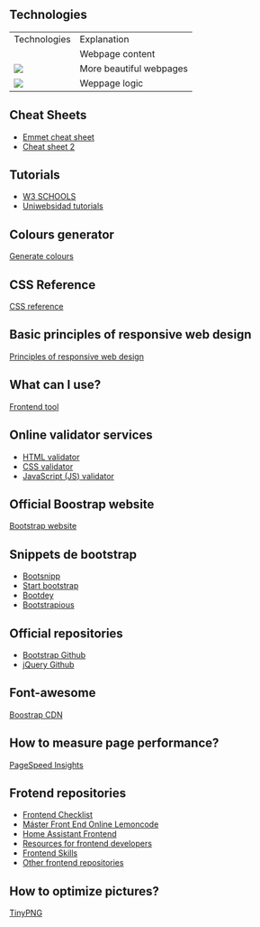 ## Technologies
<table>
  
  <tr>
    <td>Technologies</td>
    <td>Explanation</td>
  </tr>
  
  <tr>

  <td>
    <img scr="https://cdn.icon-icons.com/icons2/1488/PNG/512/5352-html5_102567.png">
  </td>

  <td>Webpage content</td>

  </tr>

  <tr>

  <td>
    <img src="https://upload.wikimedia.org/wikipedia/commons/thumb/d/d5/CSS3_logo_and_wordmark.svg/1452px-CSS3_logo_and_wordmark.svg.png">
  </td>

  <td>More beautiful webpages</td>

  </tr>

  <tr>

  <td>
    <img src="https://upload.wikimedia.org/wikipedia/commons/thumb/9/99/Unofficial_JavaScript_logo_2.svg/2048px-Unofficial_JavaScript_logo_2.svg.png">
  </td>

  <td>Weppage logic</td>
  
  </tr>

</table>

## Cheat Sheets
<ul>
  
  <li>
    <a href="https://drive.google.com/file/d/1CZOgAskeZD0inmB4S3vxtzeiFiqccyDE/view?usp=sharing">Emmet cheat sheet</a>
  </li>
  
  <li>
    <a href="https://coderslink.com/talento/blog/ahorra-tiempo-al-escribir-codigo-html-en-visual-studio-code-utilizando-emmet/">Cheat sheet 2</a>
  </li>
  
</ul>

## Tutorials
<ul>
  <li>
    <a href="https://www.w3schools.com/">W3 SCHOOLS</a>
  </li>
  
  <li>
    <a href="https://uniwebsidad.com/">Uniwebsidad tutorials</a>
  </li>
  
</ul>

## Colours generator
<a href="https://colorschemedesigner.com/csd-3.5/">Generate colours</a>

## CSS Reference
<a href="https://lenguajecss.com/css/">CSS reference</a>

## Basic principles of responsive web design
<a href="https://blog.froont.com/9-basic-principles-of-responsive-web-design/">Principles of responsive web design</a>

## What can I use?
<a href="https://caniuse.com/">Frontend tool</a>

## Online validator services
<ul>
  
  <li>
    <a href="https://validator.w3.org/">HTML validator</a>
  </li>
  
  <li>
    <a href="https://jigsaw.w3.org/css-validator/">CSS validator</a>
  </li>
  
  <li>
    <a href="https://beautifytools.com/javascript-validator.php">JavaScript (JS) validator</a>
  </li>
  
</ul>

## Official Boostrap website
<a href="https://getbootstrap.com/">Bootstrap website</a>

## Snippets de bootstrap
<ul>
  
  <li>
    <a href="https://www.bootsnipp.com">Bootsnipp</a>
  </li>
  
  <li>
    <a href="https://www.startbootstrap.com/snippets">Start bootstrap</a>
  </li>
  
  <li>
    <a href="https://www.bootdey.com">Bootdey</a>
  </li>
  
  <li>
    <a href="https://www.bootstrapious.com/snippets">Bootstrapious</a>
  </li>

</ul>

## Official repositories
<ul>

  <li>
    <a href="https://github.com/twbs">Bootstrap Github</a>
  </li>
  
  <li>
    <a href="https://github.com/jquery/jquery">jQuery Github</a>
  </li>

</ul>

## Font-awesome
<a href="https://www.bootstrapcdn.com/fontawesome/">Boostrap CDN</a>

## How to measure page performance?
<a href="https://pagespeed.web.dev/">PageSpeed Insights</a>

## Frotend repositories
<ul>

  <li>
    <a href="https://github.com/thedaviddias/Front-End-Checklist">Frontend Checklist</a>
  </li>
  
  <li>
    <a href="https://github.com/Lemoncode/master-frontend-lemoncode">Máster Front End Online Lemoncode</a>
  </li>
  
  <li>
    <a href="https://github.com/home-assistant/frontend">Home Assistant Frontend</a>
  </li>
  
  <li>
    <a href="https://github.com/mrcodedev/frontend-developer-resources">Resources for frontend developers</a>
  </li>
  
  <li>
    <a href="https://github.com/FrontendMasters">Frontend Skills</a>
  </li>
  
  <li>
    <a href="https://github.com/topics/frontend">Other frontend repositories</a>
  </li>
  
</ul>

## How to optimize pictures?
<a href="https://tinypng.com/">TinyPNG</a>
